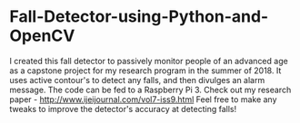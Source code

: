 # Fall-Detector-using-Python-and-OpenCV
I created this fall detector to passively monitor people of an advanced age as a capstone project for my research program in the summer of 2018. It uses active contour's to detect any falls, and then divulges an alarm message. The code can be fed to a Raspberry Pi 3. Check out my research paper - http://www.ijeijournal.com/vol7-iss9.html
Feel free to make any tweaks to improve the detector's accuracy at detecting falls!
